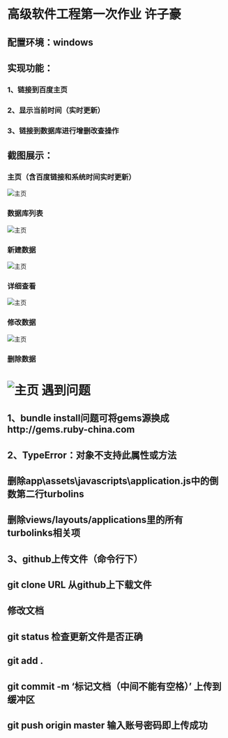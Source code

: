 高级软件工程第一次作业 许子豪
==
配置环境：windows
--
实现功能：
--
### 1、链接到百度主页
### 2、显示当前时间（实时更新）
### 3、链接到数据库进行增删改查操作
截图展示：
--
### 主页（含百度链接和系统时间实时更新）
![主页](https://github.com/ucasxzzzh/ASE_homework1/blob/master/screenshot/%E4%B8%BB%E9%A1%B5.png)
### 数据库列表
![主页](https://github.com/ucasxzzzh/ASE_homework1/blob/master/screenshot/%E6%95%B0%E6%8D%AE%E5%BA%93%E5%88%97%E8%A1%A8.png)
### 新建数据
![主页](https://github.com/ucasxzzzh/ASE_homework1/blob/master/screenshot/%E6%96%B0%E5%BB%BA%E6%95%B0%E6%8D%AE%E5%BA%93.png)
### 详细查看
![主页](https://github.com/ucasxzzzh/ASE_homework1/blob/master/screenshot/%E8%AF%A6%E7%BB%86%E6%9F%A5%E7%9C%8B.png)
### 修改数据
![主页](https://github.com/ucasxzzzh/ASE_homework1/blob/master/screenshot/%E4%BF%AE%E6%94%B9%E6%95%B0%E6%8D%AE.png)
### 删除数据
![主页](https://github.com/ucasxzzzh/ASE_homework1/blob/master/screenshot/%E5%88%A0%E9%99%A4%E6%95%B0%E6%8D%AE.png)
遇到问题
==
1、bundle install问题可将gems源换成http://gems.ruby-china.com
--
2、TypeError：对象不支持此属性或方法
--
  ## 删除app\assets\javascripts\application.js中的倒数第二行turbolins
  ## 删除views/layouts/applications里的所有turbolinks相关项
3、github上传文件（命令行下）
--
  ## git clone URL 从github上下载文件
  ## 修改文档
  ## git status 检查更新文件是否正确
  ## git add .
  ## git commit -m ‘标记文档（中间不能有空格）’ 上传到缓冲区
  ## git push origin master 输入账号密码即上传成功
